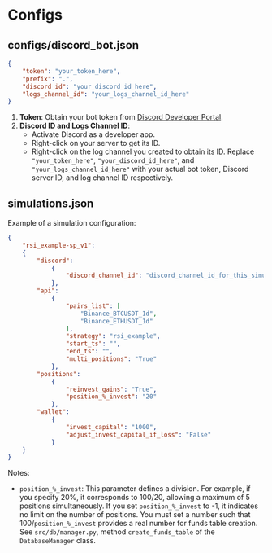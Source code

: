 # Configs

## configs/discord_bot.json

```json
{
    "token": "your_token_here",
    "prefix": ".",
    "discord_id": "your_discord_id_here",
    "logs_channel_id": "your_logs_channel_id_here"
}
```
1. **Token**: Obtain your bot token from [Discord Developer Portal](https://discord.com/developers/applications/).
2. **Discord ID and Logs Channel ID**:
   - Activate Discord as a developer app.
   - Right-click on your server to get its ID.
   - Right-click on the log channel you created to obtain its ID.
Replace `"your_token_here"`, `"your_discord_id_here"`, and `"your_logs_channel_id_here"` with your actual bot token, Discord server ID, and log channel ID respectively.

## simulations.json
Example of a simulation configuration:
```json
{
    "rsi_example-sp_v1":
    {
        "discord":
            {
                "discord_channel_id": "discord_channel_id_for_this_simulation"
            },
        "api":
            {
                "pairs_list": [
                    "Binance_BTCUSDT_1d",
                    "Binance_ETHUSDT_1d"
                ],
                "strategy": "rsi_example",
                "start_ts": "",
                "end_ts": "",
                "multi_positions": "True"
            },
        "positions":
            {
                "reinvest_gains": "True",
                "position_%_invest": "20"
            },
        "wallet":
            {
                "invest_capital": "1000",
                "adjust_invest_capital_if_loss": "False"
            }
    }
}
```
Notes:
- `position_%_invest`: This parameter defines a division. For example, if you specify 20%, it corresponds to 100/20, allowing a maximum of 5 positions simultaneously. If you set `position_%_invest` to -1, it indicates no limit on the number of positions. You must set a number such that 100/`position_%_invest` provides a real number for funds table creation. See `src/db/manager.py`, method `create_funds_table` of the `DatabaseManager` class.